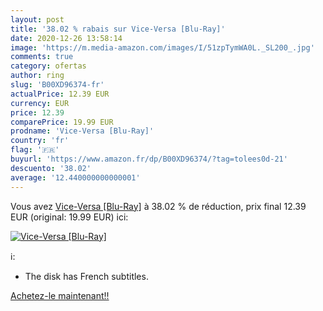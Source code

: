 ```yaml
---
layout: post
title: '38.02 % rabais sur Vice-Versa [Blu-Ray]'
date: 2020-12-26 13:58:14
image: 'https://m.media-amazon.com/images/I/51zpTymWA0L._SL200_.jpg'
comments: true
category: ofertas
author: ring
slug: 'B00XD96374-fr'
actualPrice: 12.39 EUR
currency: EUR
price: 12.39
comparePrice: 19.99 EUR
prodname: 'Vice-Versa [Blu-Ray]'
country: 'fr'
flag: '🇫🇷'
buyurl: 'https://www.amazon.fr/dp/B00XD96374/?tag=tolees0d-21'
descuento: '38.02'
average: '12.440000000000001'
---
```


Vous avez [Vice-Versa [Blu-Ray]](https://www.amazon.fr/dp/B00XD96374/?tag=tolees0d-21)  à  38.02 % de réduction, prix final  12.39 EUR (original: 19.99 EUR) ici:

[![Vice-Versa [Blu-Ray]](https://m.media-amazon.com/images/I/51zpTymWA0L._SL200_.jpg)](https://www.amazon.fr/dp/B00XD96374/?tag=tolees0d-21)

ℹ️:

- The disk has French subtitles.

[Achetez-le maintenant!!](https://www.amazon.fr/dp/B00XD96374/?tag=tolees0d-21)
